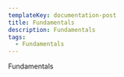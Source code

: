 ```yaml
---
templateKey: documentation-post
title: Fundamentals
description: Fundamentals
tags:
  - Fundamentals
---
```

Fundamentals
